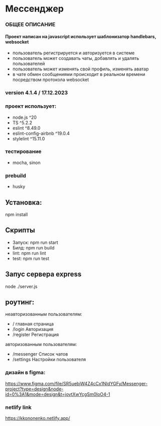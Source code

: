 # Мессенджер

### ОБЩЕЕ ОПИСАНИЕ
#### Проект написан на javascript использует шаблонизатор handlebars, websocket
- пользователь регистрируется и авторизуется в системе
- пользователь может создавать чаты, добавлять и удалять пользователей
- пользователь может изменять свой профиль, изменять аватар
- в чате обмен сообщениями происходит в реальном времени посредством протокола websocket

### version 4.1.4 / 17.12.2023

### проект использует:
 - node.js ^20
 - TS ^5.2.2
 - eslint ^8.49.0
 - eslint-config-airbnb ^19.0.4
 - stylelint ^15.11.0

### тестирование
 - mocha, sinon

### prebuild
 - husky

## Установка:
npm install

## Скрипты 
- Запуск: npm run start
- Билд: npm run build
- lint: npm run lint
- test: npm run test

## Запус сервера express
node ./server.js

## роутинг:
неавторизованным пользователям:
- /     главная страница
- /login Авторизация
- /register Регистрация

авторизованным пользователям:
- /messenger Список чатов
- /settings Настройки пользователя


### дизайн в figma:
https://www.figma.com/file/SR5uebjW4Z4cCx1NIdYGFy/Messenger-project?type=design&node-id=0%3A1&mode=design&t=jovtXwYcgSm0loO4-1

### netlify link
https://kkononenko.netlify.app/

